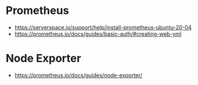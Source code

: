 # Prometheus
 - https://serverspace.io/support/help/install-prometheus-ubuntu-20-04
 - https://prometheus.io/docs/guides/basic-auth/#creating-web-yml

# Node Exporter
 - https://prometheus.io/docs/guides/node-exporter/  

